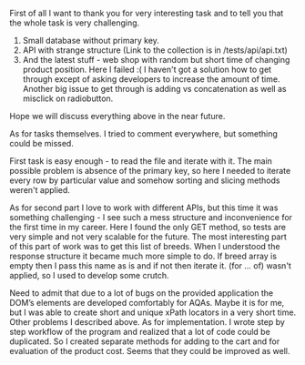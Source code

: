 First of all I want to thank you for very interesting task and to tell you that the whole task is very challenging.

1) Small database without primary key.
2) API with strange structure (Link to the collection is in /tests/api/api.txt)
3) And the latest stuff - web shop with random but short time of changing product position. Here I failed :( I haven't
   got a solution how to get through except of asking developers to increase the amount of time. Another big issue to get
   through is adding vs concatenation as well as misclick on radiobutton.

Hope we will discuss everything above in the near future.

As for tasks themselves. I tried to comment everywhere, but something could be missed.

First task is easy enough - to read the file and iterate with it. The main possible problem is absence of the primary
key, so here I needed to iterate every row by particular value and somehow sorting and slicing methods weren't applied.

As for second part I love to work with different APIs, but this time it was something challenging - I see such a mess structure and
inconvenience for the first time in my career. Here I found the only GET method, so tests are very simple and not very
scalable for the future. The most interesting part of this part of work was to get this list of breeds. When I
understood the response structure it became much more simple to do. If breed array is empty then I pass this name as is
and if not then iterate it. (for ... of) wasn't applied, so I used to develop some crutch.

Need to admit that due to a lot of bugs on the provided application the DOM’s elements are developed comfortably for
AQAs. Maybe it is for me, but I was able to create short and unique xPath locators in a very short time. Other problems
I described above. As for implementation. I wrote step by step workflow of the program and realized that a lot of code
could be duplicated. So I created separate methods for adding to the cart and for evaluation of the product cost. Seems that they could be improved as well.  

